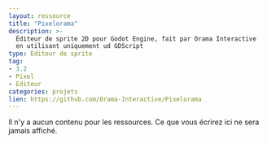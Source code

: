 ```yaml
---
layout: ressource
title: "Pixelorama"
description: >-
  Éditeur de sprite 2D pour Godot Engine, fait par Orama Interactive
  en utilisant uniquement ud GDScript
type: Editeur de sprite
tag:
- 3.2
- Pixel
- Editeur
categories: projets
lien: https://github.com/Orama-Interactive/Pixelorama
---
```


Il n'y a aucun contenu pour les ressources.
Ce que vous écrirez ici ne sera jamais affiché.
